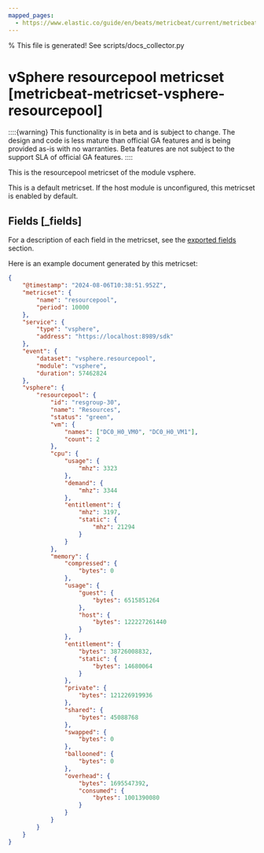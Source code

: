 ```yaml
---
mapped_pages:
  - https://www.elastic.co/guide/en/beats/metricbeat/current/metricbeat-metricset-vsphere-resourcepool.html
---
```


% This file is generated! See scripts/docs_collector.py

# vSphere resourcepool metricset [metricbeat-metricset-vsphere-resourcepool]

::::{warning}
This functionality is in beta and is subject to change. The design and code is less mature than official GA features and is being provided as-is with no warranties. Beta features are not subject to the support SLA of official GA features.
::::


This is the resourcepool metricset of the module vsphere.

This is a default metricset. If the host module is unconfigured, this metricset is enabled by default.

## Fields [_fields]

For a description of each field in the metricset, see the [exported fields](/reference/metricbeat/exported-fields-vsphere.md) section.

Here is an example document generated by this metricset:

```json
{
    "@timestamp": "2024-08-06T10:38:51.952Z",
    "metricset": {
        "name": "resourcepool",
        "period": 10000
    },
    "service": {
        "type": "vsphere",
        "address": "https://localhost:8989/sdk"
    },
    "event": {
        "dataset": "vsphere.resourcepool",
        "module": "vsphere",
        "duration": 57462824
    },
    "vsphere": {
        "resourcepool": {
            "id": "resgroup-30",
            "name": "Resources",
            "status": "green",
            "vm": {
                "names": ["DC0_H0_VM0", "DC0_H0_VM1"],
                "count": 2
            },
            "cpu": {
                "usage": {
                    "mhz": 3323
                },
                "demand": {
                    "mhz": 3344
                },
                "entitlement": {
                    "mhz": 3197,
                    "static": {
                        "mhz": 21294
                    }
                }
            },
            "memory": {
                "compressed": {
                    "bytes": 0
                },
                "usage": {
                    "guest": {
                        "bytes": 6515851264
                    },
                    "host": {
                        "bytes": 122227261440
                    }
                },
                "entitlement": {
                    "bytes": 38726008832,
                    "static": {
                        "bytes": 14680064
                    }
                },
                "private": {
                    "bytes": 121226919936
                },
                "shared": {
                    "bytes": 45088768
                },
                "swapped": {
                    "bytes": 0
                },
                "ballooned": {
                    "bytes": 0
                },
                "overhead": {
                    "bytes": 1695547392,
                    "consumed": {
                        "bytes": 1001390080
                    }
                }
            }
        }
    }
}
```
